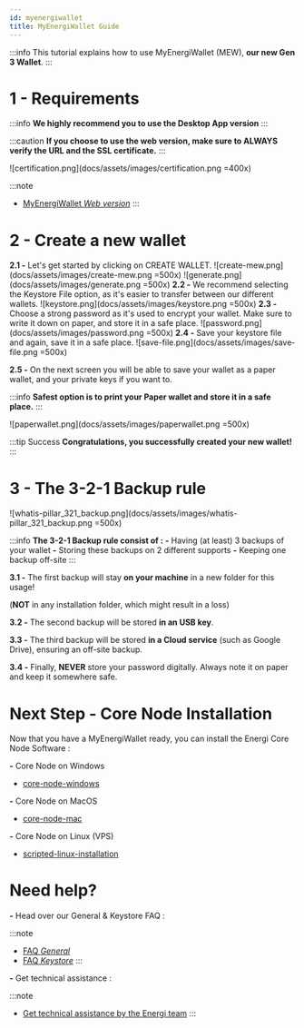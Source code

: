 ```yaml
---
id: myenergiwallet
title: MyEnergiWallet Guide
---
```


:::info
This tutorial explains how to use MyEnergiWallet (MEW), **our new Gen 3 Wallet**.
:::

# 1 - Requirements

:::info
**We highly recommend you to use the Desktop App version**
:::

:::caution
**If you choose to use the web version, make sure to ALWAYS verify the URL and the SSL certificate.**
:::

![certification.png](docs/assets/images/certification.png =400x)

:::note
- [MyEnergiWallet *Web version*](https://wallet.energi.network/)
:::

# 2 - Create a new wallet

**2.1 -** Let's get started by clicking on CREATE WALLET.
![create-mew.png](docs/assets/images/create-mew.png =500x)
![generate.png](docs/assets/images/generate.png =500x)
**2.2 -** We recommend selecting the Keystore File option, as it's easier to transfer between our different wallets.
![keystore.png](docs/assets/images/keystore.png =500x)
**2.3 -** Choose a strong password as it's used to encrypt your wallet. Make sure to write it down on paper, and store it in a safe place.
![password.png](docs/assets/images/password.png =500x)
**2.4 -** Save your keystore file and again, save it in a safe place.
![save-file.png](docs/assets/images/save-file.png =500x)

**2.5 -** On the next screen you will be able to save your wallet as a paper wallet, and your private keys if you want to.

:::info
**Safest option is to print your Paper wallet and store it in a safe place.**
:::

![paperwallet.png](docs/assets/images/paperwallet.png =500x)

:::tip Success
**Congratulations, you successfully created your new wallet!**
:::

# 3 - The 3-2-1 Backup rule

![whatis-pillar_321_backup.png](docs/assets/images/whatis-pillar_321_backup.png =500x)

:::info
**The 3-2-1 Backup rule consist of :**
**-** Having (at least) 3 backups of your wallet
**-** Storing these backups on 2 different supports
**-** Keeping one backup off-site
:::

**3.1 -** The first backup will stay **on your machine** in a new folder for this usage!

(**NOT** in any installation folder, which might result in a loss)

**3.2 -** The second backup will be stored **in an USB key**.

**3.3 -** The third backup will be stored **in a Cloud service** (such as Google Drive), ensuring an off-site backup.

**3.4 -** Finally, **NEVER** store your password digitally. Always note it on paper and keep it somewhere safe.

# Next Step - Core Node Installation

Now that you have a MyEnergiWallet ready, you can install the Energi Core Node Software :

**-** Core Node on Windows

- [core-node-windows](docs/03-faq/faq)

**-** Core Node on MacOS

- [core-node-mac](docs/03-faq/faq)

**-** Core Node on Linux (VPS)

- [scripted-linux-installation](docs/03-faq/faq)

# Need help?

**-** Head over our General & Keystore FAQ :

:::note
- [FAQ *General*](docs/03-faq/faq)
- [FAQ *Keystore*](docs/03-faq/faq)
:::

**-** Get technical assistance :

:::note
- [Get technical assistance by the Energi team](docs/03-faq/faq)
:::
